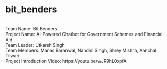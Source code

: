 # bit_benders
<br>
Team Name: Bit Benders
<br>
Project Name: AI-Powered Chatbot for Government Schemes and Financial Aid <br>
Team Leader: Utkarsh Singh <br>
Team Members: Manas Baranwal, Nandini Singh, Shrey Mishra, Aanchal Tiiwari <br>
Project Introduction Video: https://youtu.be/wJR9hL0xpfA
